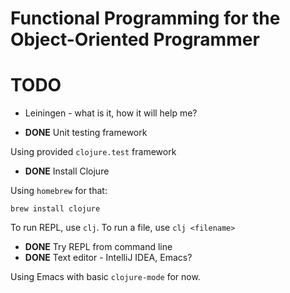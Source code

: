Functional Programming for the Object-Oriented Programmer
=========

# TODO

* Leiningen - what is it, how it will help me? 

* **DONE** Unit testing framework

Using provided `clojure.test` framework

* **DONE** Install Clojure 

Using `homebrew` for that: 

    brew install clojure
    
To run REPL, use `clj`. To run a file, use `clj <filename>`

* **DONE** Try REPL from command line
* **DONE** Text editor - IntelliJ IDEA, Emacs?

Using Emacs with basic `clojure-mode` for now. 
